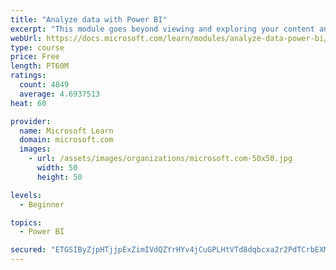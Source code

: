 ```yaml
---
title: "Analyze data with Power BI"
excerpt: "This module goes beyond viewing and exploring your content and explains how to interact with it by working with reports and dashboards to uncover and share new business insights."
webUrl: https://docs.microsoft.com/learn/modules/analyze-data-power-bi/
type: course
price: Free
length: PT60M
ratings:
  count: 4849
  average: 4.6937513
heat: 60

provider:
  name: Microsoft Learn
  domain: microsoft.com
  images:
    - url: /assets/images/organizations/microsoft.com-50x50.jpg
      width: 50
      height: 50

levels:
  - Beginner

topics:
  - Power BI

secured: "ETGSIByZjpHTjjpExZimIVdQZYrHYv4jCuGPLHtVTd8dqbcxa2r2PdTCrbEXMxYTFHeVCDG/xkJwFr4qNGw8sr69kZciD3eiQgMV95Znc3q3KtGYQ/joQbj/gY6h5q4UET3wM4Q9kahMO+aCTKgkIpUMgMbXF3B6XBgokOL53d51Lg5RLzynlpvxVl/OWFQhKavm1PD7b2GFl237JohErvgIYrgiSRRGl2CicxK2c1RS5J5xyCuRML5WKLg5WeQrjhFdBjBGUwqA1BIlfg1410Dy0A0Fo10/As8TmeFp3yYXtZkHl67w8mqDcPITzX+fCwmhIqUdbGhTf19IG9UDIz5m4+GMbivUzjyUyzf7Gp5TFRKOPVBRxT1CD3v9POIVPKl/ypad1DTWBhjYwjzEMN4T8CTE10+yYq4zkIxqFcc=;nQk+Vsos7yAmTnDqY9UtrA=="
---
```


